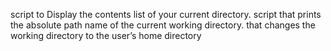 script to Display the contents list of your current directory.
script that prints the absolute path name of the current working directory.
that changes the working directory to the user’s home directory
